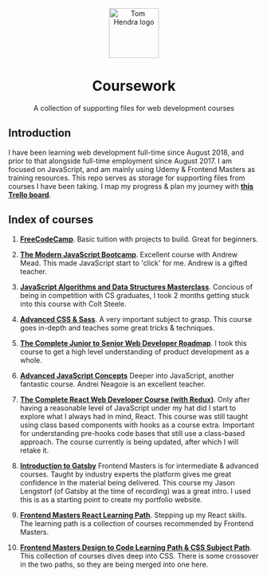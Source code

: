 <div align=center>
<img alt="Tom Hendra logo" src="https://res.cloudinary.com/tomhendra/image/upload/v1567091669/tomhendra-logo/tomhendra-logo-round-1024.png" width="100" />
<h1>Coursework</h1>
<p>A collection of supporting files for web development courses</p>
</div>

## Introduction

I have been learning web development full-time since August 2018, and prior to that alongside full-time employment since August 2017. I am focused on JavaScript, and am mainly using Udemy & Frontend Masters as training resources. This repo serves as storage for  supporting files from courses I have been taking. I map my progress & plan my journey with **[this Trello board](https://trello.com/b/R1CVyI4S)**.

## Index of courses

1.  **[FreeCodeCamp](free-code-camp)**.
Basic tuition with projects to build. Great for beginners. 

2.  **[The Modern JavaScript Bootcamp](udemy--modern-javascript-bootcamp)**.
Excellent course with Andrew Mead. This made JavaScript start to 'click' for me. Andrew is a gifted teacher.

3.  **[JavaScript Algorithms and Data Structures Masterclass](udemy--algorithms-and-data-structures)**.
Concious of being in competition with CS graduates, I took 2 months getting stuck into this course with Colt Steele.

4. **[Advanced CSS & Sass](udemy--advanced-css-and-sass)**.
A very important subject to grasp. This course goes in-depth and teaches some great tricks & techniques.

5. **[The Complete Junior to Senior Web Developer Roadmap](udemy--complete-junior-to-senior-web-developer)**.
I took this course to get a high level understanding of product development as a whole. 

6. **[Advanced JavaScript Concepts](udemy--advanced-javascript-concepts)**
Deeper into JavaScript, another fantastic course. Andrei Neagoie is an excellent teacher. 

7. **[The Complete React Web Developer Course (with Redux)](udemy--complete-react-web-developer)**.
Only after having a reasonable level of JavaScript under my hat did I start to explore what I always had in mind, React. This course was still taught using class based components with hooks as a course extra. Important for understanding pre-hooks code bases that still use a class-based approach. The course currently is being updated, after which I will retake it. 

8. **[Introduction to Gatsby](frontend-masters--gatsby-intro)**
Frontend Masters is for intermediate & advanced courses. Taught by industry experts the platform gives me great confidence in the material being delivered. This course my Jason Lengstorf (of Gatsby at the time of recording) was a great intro. I used this is as a starting point to create my portfolio website. 

9. **[Frontend Masters React Learning Path](frontend-masters--react)**.
Stepping up my React skills. The learning path is a collection of courses recommended by Frontend Masters. 

10. **[Frontend Masters Design to Code Learning Path & CSS Subject Path](frontend-masters--design-to-code)**.
This collection of courses dives deep into CSS. There is some crossover in the two paths, so they are being merged into one here. 
